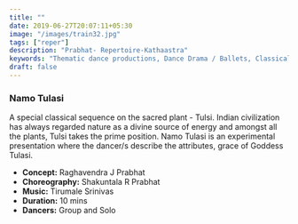 ```yaml
---
title: ""
date: 2019-06-27T20:07:11+05:30
image: "/images/train32.jpg"
tags: ["reper"]
description: "Prabhat- Repertoire-Kathaastra"
keywords: "Thematic dance productions, Dance Drama / Ballets, Classical dance sequences."
draft: false
---
```

### Namo Tulasi

A special classical sequence on the sacred plant - Tulsi. Indian civilization has always regarded nature as a divine source of energy and amongst all the plants, Tulsi takes the prime position. Namo Tulasi is an experimental presentation where the dancer/s describe the attributes, grace of Goddess Tulasi.

- **Concept:** Raghavendra J Prabhat
- **Choreography:** Shakuntala R Prabhat
- **Music:** Tirumale Srinivas
- **Duration:** 10 mins
- **Dancers:** Group and Solo
